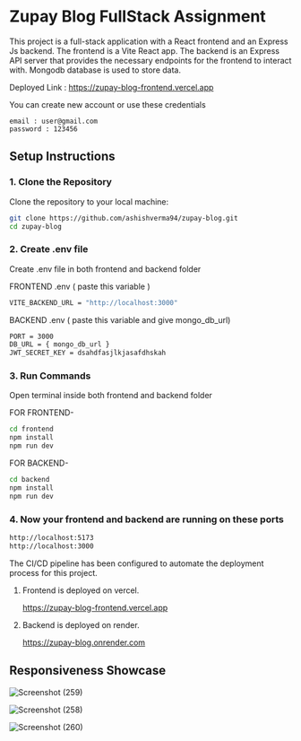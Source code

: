 
# Zupay Blog FullStack Assignment

This project is a full-stack application with a React frontend and an Express Js backend. The frontend is a Vite React app. The backend is an Express API server that provides the necessary endpoints for the frontend to interact with. Mongodb database is used to store data.

Deployed Link : https://zupay-blog-frontend.vercel.app

You can create new account or use these credentials 

```
email : user@gmail.com
password : 123456
```

## Setup Instructions

### 1. Clone the Repository

Clone the repository to your local machine:

```bash
git clone https://github.com/ashishverma94/zupay-blog.git
cd zupay-blog
```

### 2. Create .env file

Create .env file in both frontend and backend folder

FRONTEND .env ( paste this variable )
```bash
VITE_BACKEND_URL = "http://localhost:3000"
```
BACKEND .env ( paste this variable and give mongo_db_url)
```bash
PORT = 3000
DB_URL = { mongo_db_url }
JWT_SECRET_KEY = dsahdfasjlkjasafdhskah
```

### 3. Run Commands

Open terminal inside both frontend and backend folder

FOR FRONTEND-
```bash
cd frontend
npm install
npm run dev
```

FOR BACKEND-
```bash
cd backend
npm install
npm run dev
```

### 4. Now your frontend and backend are running on these ports
```bash
http://localhost:5173
http://localhost:3000
```

The CI/CD pipeline has been configured to automate the deployment process for this project.

1. Frontend is deployed on vercel.
    
    https://zupay-blog-frontend.vercel.app
2. Backend is deployed on render.

     https://zupay-blog.onrender.com


## Responsiveness Showcase

![Screenshot (259)](https://github.com/user-attachments/assets/988cb61d-65a0-4cf9-8edc-8fee94511a11)

![Screenshot (258)](https://github.com/user-attachments/assets/59d89efc-0d11-4311-ac7a-41c84006375a)

![Screenshot (260)](https://github.com/user-attachments/assets/1668eafa-f910-4565-b3cc-013967902f64)




